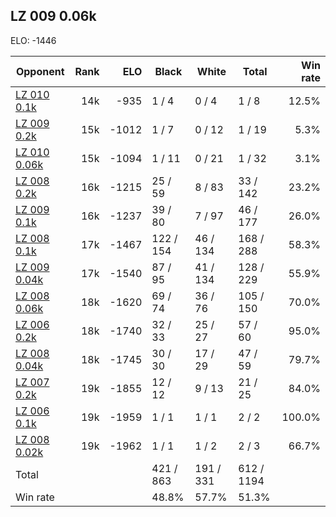 ## LZ 009 0.06k ##

ELO: -1446

Opponent | Rank | ELO | Black | White | Total | Win rate
---------|-----:|----:|-------|-------|-------|-------:
[LZ 010 0.1k](LZ%20010%200.1k.md) | 14k | -935 | 1 / 4 | 0 / 4 | 1 / 8 | 12.5%
[LZ 009 0.2k](LZ%20009%200.2k.md) | 15k | -1012 | 1 / 7 | 0 / 12 | 1 / 19 | 5.3%
[LZ 010 0.06k](LZ%20010%200.06k.md) | 15k | -1094 | 1 / 11 | 0 / 21 | 1 / 32 | 3.1%
[LZ 008 0.2k](LZ%20008%200.2k.md) | 16k | -1215 | 25 / 59 | 8 / 83 | 33 / 142 | 23.2%
[LZ 009 0.1k](LZ%20009%200.1k.md) | 16k | -1237 | 39 / 80 | 7 / 97 | 46 / 177 | 26.0%
[LZ 008 0.1k](LZ%20008%200.1k.md) | 17k | -1467 | 122 / 154 | 46 / 134 | 168 / 288 | 58.3%
[LZ 009 0.04k](LZ%20009%200.04k.md) | 17k | -1540 | 87 / 95 | 41 / 134 | 128 / 229 | 55.9%
[LZ 008 0.06k](LZ%20008%200.06k.md) | 18k | -1620 | 69 / 74 | 36 / 76 | 105 / 150 | 70.0%
[LZ 006 0.2k](LZ%20006%200.2k.md) | 18k | -1740 | 32 / 33 | 25 / 27 | 57 / 60 | 95.0%
[LZ 008 0.04k](LZ%20008%200.04k.md) | 18k | -1745 | 30 / 30 | 17 / 29 | 47 / 59 | 79.7%
[LZ 007 0.2k](LZ%20007%200.2k.md) | 19k | -1855 | 12 / 12 | 9 / 13 | 21 / 25 | 84.0%
[LZ 006 0.1k](LZ%20006%200.1k.md) | 19k | -1959 | 1 / 1 | 1 / 1 | 2 / 2 | 100.0%
[LZ 008 0.02k](LZ%20008%200.02k.md) | 19k | -1962 | 1 / 1 | 1 / 2 | 2 / 3 | 66.7%
Total | | | 421 / 863 | 191 / 331 | 612 / 1194 | 
Win rate| | | 48.8% | 57.7% | 51.3% | 
